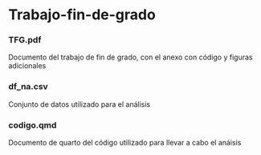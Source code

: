 # Trabajo-fin-de-grado

### TFG.pdf 

Documento del trabajo de fin de grado, con el anexo con código y figuras adicionales

### df_na.csv 

Conjunto de datos utilizado para el análisis

### codigo.qmd 

Documento de quarto del código utilizado para llevar a cabo el anáisis
